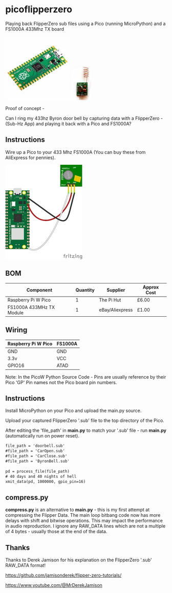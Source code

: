 # picoflipperzero
Playing back FlipperZero sub files using a Pico (running MicroPython) and a FS1000A 433Mhz TX board


![Alt text](pico.jpg?raw=true "Pico") ![Alt text](fs1000a.png?raw=true "FS1000A")



Proof of concept - 

Can I ring my 433hz Byron door bell by capturing data with a FlipperZero - (Sub-Hz App) and playing it back with a Pico and FS1000A?


## Instructions

Wire up a Pico to your 433 Mhz FS1000A (You can buy these from AliExpress for pennies).

![Alt text](fritz.jpg?raw=true "Fritzing")


## BOM

Component|Quantity|Supplier|Approx Cost
---------|--------|--------|-----------
Raspberry Pi W Pico|1|The Pi Hut|£6.00
FS1000A 433MHz TX Module|1|eBay/Aliexpress|£1.00

## Wiring

Raspberry Pi W Pico|FS1000A
---------|--------
GND|GND
3.3v|VCC
GPIO16|ATAD




Note: In the PicoW Python Source Code - Pins are usually reference by their Pico 'GP' Pin names not the Pico board pin numbers.


## Instructions


Install MicroPython on your Pico and upload the main.py source.

Upload your captured FlipperZero '.sub' file to the top directory of the Pico.

After editing the 'file_path' in **main.py** to match your '.sub' file - run **main.py** (automatically run on power reset).
```
file_path = 'doorbell.sub'
#file_path = 'CarOpen.sub'
#file_path = 'CarClose.sub'
#file_path = 'ByronBell.sub'

pd = process_file(file_path)
# 40 days and 40 nights of hell
xmit_data(pd, 1000000, gpio_pin=16)

```


## compress.py

**compress.py** is an alternative to **main.py** - this is my first attempt at compressing the Flipper Data. 
The main loop bitbang code now has more delays with shift and bitwise operations. This may impact the performance in audio reproduction.
I ignore any RAW_DATA lines which are not a multiple of 4 bytes - usually those at the end of the data.


## Thanks

Thanks to Derek Jamison for his explanation on the FlipperZero '.sub' RAW_DATA format!

https://github.com/jamisonderek/flipper-zero-tutorials/

https://www.youtube.com/@MrDerekJamison









